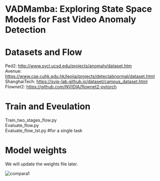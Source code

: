 # VADMamba: Exploring State Space Models for Fast Video Anomaly Detection

# Datasets and Flow
Ped2: http://www.svcl.ucsd.edu/projects/anomaly/dataset.htm  
Avenue: https://www.cse.cuhk.edu.hk/leojia/projects/detectabnormal/dataset.html  
ShanghaiTech: https://svip-lab.github.io/dataset/campus_dataset.html  
Flownet2: https://github.com/NVIDIA/flownet2-pytorch

# Train and Eveulation
Train_two_stages_flow.py  
Evaluate_flow.py  
Evaluate_flow_tst.py  #for a single task


# Model weights
We will update the weights file later.


![compara1](https://github.com/user-attachments/assets/0d8bce7e-25fb-4d8d-8c54-538e81880ccf)
